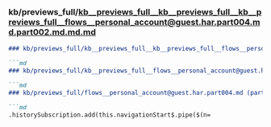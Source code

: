 ### kb/previews_full/kb__previews_full__kb__previews_full__kb__previews_full__flows__personal_account@guest.har.part004.md.part002.md.md.md

```md
### kb/previews_full/kb__previews_full__kb__previews_full__flows__personal_account@guest.har.part004.md.part002.md.md

```md
### kb/previews_full/kb__previews_full__flows__personal_account@guest.har.part004.md.part002.md

```md
### kb/previews_full/flows__personal_account@guest.har.part004.md (part 002)

```md
.historySubscription.add(this.navigationStart$.pipe($(n=
```

```

```

```

```
